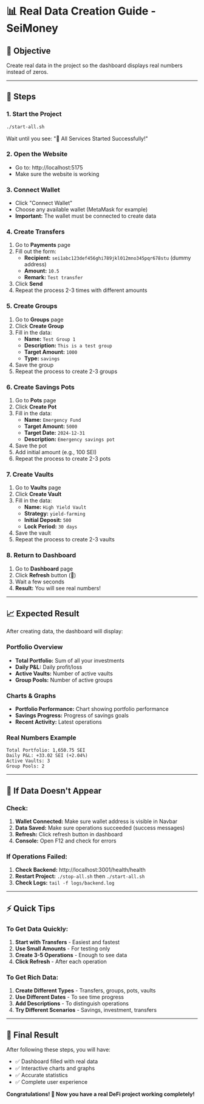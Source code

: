 # 📊 Real Data Creation Guide - SeiMoney

## 🎯 Objective
Create real data in the project so the dashboard displays real numbers instead of zeros.

---

## 🚀 Steps

### 1. Start the Project
```bash
./start-all.sh
```
Wait until you see: "🚀 All Services Started Successfully!"

### 2. Open the Website
- Go to: http://localhost:5175
- Make sure the website is working

### 3. Connect Wallet
- Click "Connect Wallet"
- Choose any available wallet (MetaMask for example)
- **Important:** The wallet must be connected to create data

### 4. Create Transfers
1. Go to **Payments** page
2. Fill out the form:
   - **Recipient:** `sei1abc123def456ghi789jkl012mno345pqr678stu` (dummy address)
   - **Amount:** `10.5`
   - **Remark:** `Test transfer`
3. Click **Send**
4. Repeat the process 2-3 times with different amounts

### 5. Create Groups
1. Go to **Groups** page
2. Click **Create Group**
3. Fill in the data:
   - **Name:** `Test Group 1`
   - **Description:** `This is a test group`
   - **Target Amount:** `1000`
   - **Type:** `savings`
4. Save the group
5. Repeat the process to create 2-3 groups

### 6. Create Savings Pots
1. Go to **Pots** page
2. Click **Create Pot**
3. Fill in the data:
   - **Name:** `Emergency Fund`
   - **Target Amount:** `5000`
   - **Target Date:** `2024-12-31`
   - **Description:** `Emergency savings pot`
4. Save the pot
5. Add initial amount (e.g., 100 SEI)
6. Repeat the process to create 2-3 pots

### 7. Create Vaults
1. Go to **Vaults** page
2. Click **Create Vault**
3. Fill in the data:
   - **Name:** `High Yield Vault`
   - **Strategy:** `yield-farming`
   - **Initial Deposit:** `500`
   - **Lock Period:** `30 days`
4. Save the vault
5. Repeat the process to create 2-3 vaults

### 8. Return to Dashboard
1. Go to **Dashboard** page
2. Click **Refresh** button (🔄)
3. Wait a few seconds
4. **Result:** You will see real numbers!

---

## 📈 Expected Result

After creating data, the dashboard will display:

### Portfolio Overview
- **Total Portfolio:** Sum of all your investments
- **Daily P&L:** Daily profit/loss
- **Active Vaults:** Number of active vaults
- **Group Pools:** Number of active groups

### Charts & Graphs
- **Portfolio Performance:** Chart showing portfolio performance
- **Savings Progress:** Progress of savings goals
- **Recent Activity:** Latest operations

### Real Numbers Example
```
Total Portfolio: 1,650.75 SEI
Daily P&L: +33.02 SEI (+2.04%)
Active Vaults: 3
Group Pools: 2
```

---

## 🐛 If Data Doesn't Appear

### Check:
1. **Wallet Connected:** Make sure wallet address is visible in Navbar
2. **Data Saved:** Make sure operations succeeded (success messages)
3. **Refresh:** Click refresh button in dashboard
4. **Console:** Open F12 and check for errors

### If Operations Failed:
1. **Check Backend:** http://localhost:3001/health/health
2. **Restart Project:** `./stop-all.sh` then `./start-all.sh`
3. **Check Logs:** `tail -f logs/backend.log`

---

## ⚡ Quick Tips

### To Get Data Quickly:
1. **Start with Transfers** - Easiest and fastest
2. **Use Small Amounts** - For testing only
3. **Create 3-5 Operations** - Enough to see data
4. **Click Refresh** - After each operation

### To Get Rich Data:
1. **Create Different Types** - Transfers, groups, pots, vaults
2. **Use Different Dates** - To see time progress
3. **Add Descriptions** - To distinguish operations
4. **Try Different Scenarios** - Savings, investment, transfers

---

## 🎉 Final Result

After following these steps, you will have:
- ✅ Dashboard filled with real data
- ✅ Interactive charts and graphs
- ✅ Accurate statistics
- ✅ Complete user experience

**Congratulations! 🎊 Now you have a real DeFi project working completely!**
